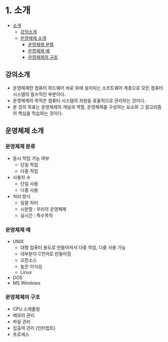 # 1. 소개
<!-- TOC -->

- [소개](#%EC%86%8C%EA%B0%9C)
    - [강의소개](#%EA%B0%95%EC%9D%98%EC%86%8C%EA%B0%9C)
    - [운영체제 소개](#%EC%9A%B4%EC%98%81%EC%B2%B4%EC%A0%9C-%EC%86%8C%EA%B0%9C)
        - [운영체제 분류](#%EC%9A%B4%EC%98%81%EC%B2%B4%EC%A0%9C-%EB%B6%84%EB%A5%98)
        - [운영체제 예](#%EC%9A%B4%EC%98%81%EC%B2%B4%EC%A0%9C-%EC%98%88)
        - [운영체제의 구조](#%EC%9A%B4%EC%98%81%EC%B2%B4%EC%A0%9C%EC%9D%98-%EA%B5%AC%EC%A1%B0)

<!-- /TOC -->

## 강의소개
- 운영체제란 컴퓨터 하드웨어 바로 위에 설치되는 소프트웨어 계층으로 모든 컴퓨터 시스템의 필수적인 부분이다.
- 운영체제의 목적은 컴퓨터 시스템의 자원을 효율적으로 관리하는 것이다.
- 본 강의 목표는 운영체제의 개념과 역할, 운영체제를 구성하는 요소와 그 알고리즘의 핵심을 학습하는 것이다.

## 운영체제 소개

### 운영체제 분류
- 동시 작업 가능 여부
  - 단일 작업
  - 다중 작업
- 사용자 수
  - 단일 사용
  - 다중 사용
- 처리 방식
  - 일괄 처리
  - 시분할 : 우리의 운영체제
  - 실시간 : 특수목적

### 운영체제 예
- UNIX
  - 대형 컴퓨터 용도로 만들어져서 다중 작업, 다중 사용 가능
  - 대부분이 C언어로 만들어짐
  - 오픈소스
  - 높은 이식성
  - Linux
- DOS
- MS Windows

### 운영체제의 구조
- CPU 스케줄링
- 메모리 관리
- 파일 관리
- 입출력 관리 (인터럽트)
- 프로세스